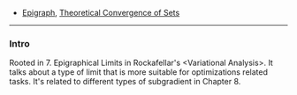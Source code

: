 - [Epigraph](../../AMATH%20516%20Numerical%20Optimizations/Background/Epigraph.md), [Theoretical Convergence of Sets](../../AMATH%20516%20Numerical%20Optimizations/Theoretical%20Convergence%20of%20Sets.md)


---
### **Intro**

Rooted in 7. Epigraphical Limits in Rockafellar's \<Variational Analysis\>. It talks about a type of limit that is more suitable for optimizations related tasks. It's related to different types of subgradient in Chapter 8. 

